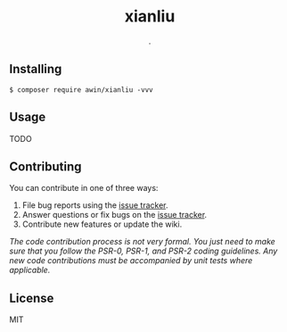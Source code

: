 <h1 align="center"> xianliu </h1>

<p align="center"> .</p>


## Installing

```shell
$ composer require awin/xianliu -vvv
```

## Usage

TODO

## Contributing

You can contribute in one of three ways:

1. File bug reports using the [issue tracker](https://github.com/awin/xianliu/issues).
2. Answer questions or fix bugs on the [issue tracker](https://github.com/awin/xianliu/issues).
3. Contribute new features or update the wiki.

_The code contribution process is not very formal. You just need to make sure that you follow the PSR-0, PSR-1, and PSR-2 coding guidelines. Any new code contributions must be accompanied by unit tests where applicable._

## License

MIT
